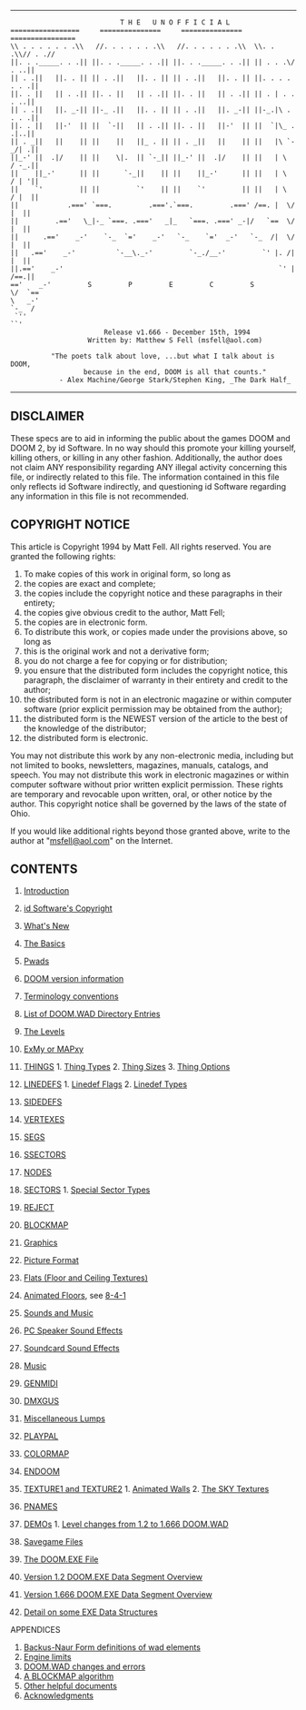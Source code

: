 ------------------------------------------------------------------------------
```
                           T H E   U N O F F I C I A L
=================     ===============     ===============   ================
\\ . . . . . . .\\   //. . . . . . .\\   //. . . . . . .\\  \\. . .\\// . .//
||. . ._____. . .|| ||. . ._____. . .|| ||. . ._____. . .|| || . . .\/ . ..||
|| . .||   ||. . || || . .||   ||. . || || . .||   ||. . || ||. . . . . . .||
||. . ||   || . .|| ||. . ||   || . .|| ||. . ||   || . .|| || . | . . . ..||
|| . .||   ||. _-|| ||-_ .||   ||. . || || . .||   ||. _-|| ||-_.|\ . . . .||
||. . ||   ||-'  || ||  `-||   || . .|| ||. . ||   ||-'  || ||  `|\_ . .|..||
|| . _||   ||    || ||    ||   ||_ . || || . _||   ||    || ||   |\ `-_/| .||
||_-' ||  .|/    || ||    \|.  || `-_|| ||_-' ||  .|/    || ||   | \  / -_.||
||    ||_-'      || ||      `-_||    || ||    ||_-'      || ||   | \  / | '||
||    `'         || ||         `'    || ||    `'         || ||   | \  / |  ||
||            .===' `===.         .==='.`===.         .===' /==. |  \/  |  ||
||         .=='   \_|-_ `===. .==='   _|_   `===. .===' _-|/   `==  \/  |  ||
||      .=='    _-'    `-_  `='    _-'   `-_    `='  _-'   `-_  /|  \/  |  ||
||   .=='    _-'          `-__\._-'         `-_./__-'         `' |. /|  |  ||
||.=='    _-'                                                     `' | /==.||
=='    _-'         S         P         E         C         S          \/  `==
\   _-'                                                                `-_  /
 `''                                                                      ``'
                       Release v1.666 - December 15th, 1994
                   Written by: Matthew S Fell (msfell@aol.com)

          "The poets talk about love, ...but what I talk about is DOOM,
                  because in the end, DOOM is all that counts."
            - Alex Machine/George Stark/Stephen King, _The Dark Half_
```
------------------------------------------------------------------------------



DISCLAIMER
----------

These specs are to aid in informing the public about the games
DOOM and DOOM 2, by id Software.  In no way should this promote your
killing yourself, killing others, or killing in any other fashion.
Additionally, the author does not claim ANY responsibility
regarding ANY illegal activity concerning this file, or indirectly related
to this file.  The information contained in this file only reflects
id Software indirectly, and questioning id Software regarding any
information in this file is not recommended.

COPYRIGHT NOTICE
----------------

This article is Copyright 1994 by Matt Fell.  All rights reserved.
You are granted the following rights:

1. To make copies of this work in original form, so long as
  1. the copies are exact and complete;
  2. the copies include the copyright notice and these paragraphs
     in their entirety;
  3. the copies give obvious credit to the author, Matt Fell;
  4. the copies are in electronic form.
2. To distribute this work, or copies made under the provisions
   above, so long as
  1. this is the original work and not a derivative form;
  2. you do not charge a fee for copying or for distribution;
  3. you ensure that the distributed form includes the copyright
     notice, this paragraph, the disclaimer of warranty in
     their entirety and credit to the author;
  4. the distributed form is not in an electronic magazine or
     within computer software (prior explicit permission may be
     obtained from the author);
  5. the distributed form is the NEWEST version of the article to
     the best of the knowledge of the distributor;
  6. the distributed form is electronic.

You may not distribute this work by any non-electronic media,
including but not limited to books, newsletters, magazines, manuals,
catalogs, and speech.  You may not distribute this work in electronic
magazines or within computer software without prior written explicit
permission.  These rights are temporary and revocable upon written, oral,
or other notice by the author. This copyright notice shall be governed
by the laws of the state of Ohio.

If you would like additional rights beyond those granted above,
write to the author at "msfell@aol.com" on the Internet.

CONTENTS
--------

1. [Introduction][1]
  1. [id Software's Copyright][1-1]
  2. [What's New][1-2]
2. [The Basics][2]
  1. [Pwads][2-1]
  2. [DOOM version information][2-2]
  3. [Terminology conventions][2-3]
3. [List of DOOM.WAD Directory Entries][3]
4. [The Levels][4]
  1. [ExMy or MAPxy][4-1]
  2. [THINGS][4-2]
    1. [Thing Types][4-2-1]
    2. [Thing Sizes][4-2-2]
    3. [Thing Options][4-2-3]
  3. [LINEDEFS][4-3]
    1. [Linedef Flags][4-3-1]
    2. [Linedef Types][4-3-2]
  4. [SIDEDEFS][4-4]
  5. [VERTEXES][4-5]
  6. [SEGS][4-6]
  7. [SSECTORS][4-7]
  8. [NODES][4-8]
  9. [SECTORS][4-9]
    1. [Special Sector Types][4-9-1]
  10. [REJECT][4-10]
  11. [BLOCKMAP][4-11]
5. [Graphics][5]
  1. [Picture Format][5-1]
6. [Flats (Floor and Ceiling Textures)][6]
  1. [Animated Floors][6-1], see [8-4-1][8-4-1]
7. [Sounds and Music][7]
  1. [PC Speaker Sound Effects][7-1]
  2. [Soundcard Sound Effects][7-2]
  3. [Music][7-3]
  4. [GENMIDI][7-4]
  5. [DMXGUS][7-5]
8. [Miscellaneous Lumps][8]
  1. [PLAYPAL][8-1]
  2. [COLORMAP][8-2]
  3. [ENDOOM][8-3]
  4. [TEXTURE1 and TEXTURE2][8-4]
    1. [Animated Walls][8-4-1]
    2. [The SKY Textures][8-4-2]
  5. [PNAMES][8-5]
  6. [DEMOs][8-6]
    1. [Level changes from 1.2 to 1.666 DOOM.WAD][8-6-1]
9. [Savegame Files][9]

10. [The DOOM.EXE File][10]
  1. [Version 1.2 DOOM.EXE Data Segment Overview][10-1]
  2. [Version 1.666 DOOM.EXE Data Segment Overview][10-2]
  3. [Detail on some EXE Data Structures][10-3]

APPENDICES

1. [Backus-Naur Form definitions of wad elements][A-1]
2. [Engine limits][A-2]
3. [DOOM.WAD changes and errors][A-3]
4. [A BLOCKMAP algorithm][A-4]
5. [Other helpful documents][A-5]
6. [Acknowledgments][A-6]

[1]: ../master/Chapter1.md
[1-1]: ../master/Chapter1.md
[1-2]: ../master/Chapter1.md


[2]: ../master/Chapter2.md
[2-1]: ../master/Chapter2.md
[2-2]: ../master/Chapter2.md
[2-3]: ../master/Chapter2.md

[3]: ../master/Chapter3.md

[4]: ../master/Chapter4.md
[4-1]: ../master/Chapter4.md
[4-2]: ../master/Chapter4.md
[4-2-1]: ../master/Chapter4.md
[4-2-2]: ../master/Chapter4.md
[4-2-3]: ../master/Chapter4.md
[4-3]: ../master/Chapter4.md
[4-3-1]: ../master/Chapter4.md
[4-3-2]: ../master/Chapter4.md
[4-4]: ../master/Chapter4.md
[4-5]: ../master/Chapter4.md
[4-6]: ../master/Chapter4.md
[4-7]: ../master/Chapter4.md
[4-8]: ../master/Chapter4.md
[4-9]: ../master/Chapter4.md
[4-9-1]: ../master/Chapter4.md
[4-10]: ../master/Chapter4.md
[4-11]: ../master/Chapter4.md

[5]: ../master/Chapter5.md
[5-1]: ../master/Chapter5.md

[6]: ../master/Chapter6.md
[6-1]: ../master/Chapter6.md

[7]: ../master/Chapter7.md
[7-1]: ../master/Chapter7.md
[7-2]: ../master/Chapter7.md
[7-3]: ../master/Chapter7.md
[7-4]: ../master/Chapter7.md
[7-5]: ../master/Chapter7.md

[8]: ../master/Chapter8.md
[8-1]: ../master/Chapter8.md
[8-2]: ../master/Chapter8.md
[8-3]: ../master/Chapter8.md
[8-4]: ../master/Chapter8.md
[8-4-1]: ../master/Chapter8.md
[8-4-2]: ../master/Chapter8.md
[8-5]: ../master/Chapter8.md
[8-6]: ../master/Chapter8.md
[8-6-1]: ../master/Chapter8.md

[9]: ../master/Chapter9.md

[10]: ../master/Chapter10.md
[10-1]: ../master/Chapter10.md
[10-2]: ../master/Chapter10.md
[10-3]: ../master/Chapter10.md


[A-1]: ../master/A-1.md
[A-2]: ../master/A-2.md
[A-3]: ../master/A-3.md
[A-4]: ../master/A-4.md
[A-5]: ../master/A-5.md
[A-6]: ../master/A-6.md
